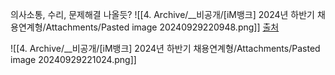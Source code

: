 의사소통, 수리, 문제해결 나올듯?
![[4. Archive/__비공개/[iM뱅크] 2024년 하반기 채용연계형/Attachments/Pasted image 20240929220948.png]]
[출처](https://blog.naver.com/jiji11234/222531054267)

![[4. Archive/__비공개/[iM뱅크] 2024년 하반기 채용연계형/Attachments/Pasted image 20240929221024.png]]
